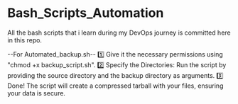 # Bash_Scripts_Automation
All the bash scripts that i learn during my DevOps journey is committed here in this repo.

--For Automated_backup.sh--
1️⃣ Give it the necessary permissions using "chmod +x backup_script.sh". 
2️⃣ Specify the Directories: Run the script by providing the source directory and the backup directory as arguments. 
3️⃣ Done! The script will create a compressed tarball with your files, ensuring your data is secure.

